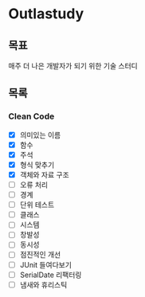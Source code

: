 # Outlastudy

## 목표
매주 더 나은 개발자가 되기 위한 기술 스터디

## 목록

### Clean Code
- [x] 의미있는 이름
- [x] 함수
- [x] 주석
- [x] 형식 맞추기
- [x] 객체와 자료 구조
- [ ] 오류 처리
- [ ] 경계
- [ ] 단위 테스트
- [ ] 클래스
- [ ] 시스템
- [ ] 창발성
- [ ] 동시성
- [ ] 점진적인 개선
- [ ] JUnit 들여다보기
- [ ] SerialDate 리팩터링
- [ ] 냄새와 휴리스틱
